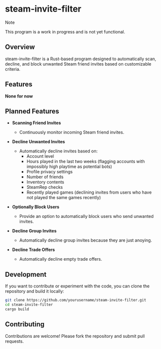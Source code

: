 # steam-invite-filter

> [!NOTE]
> This program is a work in progress and is not yet functional.

## Overview

steam-invite-filter is a Rust-based program designed to automatically scan, decline, and block unwanted Steam friend invites based on customizable criteria.

## Features

<!-- - Scan incoming Steam friend invites.
- Automatically decline invites that meet specified criteria.
- Optionally block users based on defined rules. -->
**None for now**

## Planned Features

- **Scanning Friend Invites**
  - Continuously monitor incoming Steam friend invites.

- **Decline Unwanted Invites**
  - Automatically decline invites based on:
    - Account level
    - Hours played in the last two weeks (flagging accounts with impossibly high playtime as potential bots)
    - Profile privacy settings
    - Number of friends
    - Inventory contents
    - SteamRep checks
    - Recently played games (declining invites from users who have not played the same games recently)

- **Optionally Block Users**
  - Provide an option to automatically block users who send unwanted invites.

- **Decline Group Invites**
  - Automatically decline group invites because they are just anoying.

- **Decline Trade Offers**
  - Automatically decline empty trade offers.

## Development

If you want to contribute or experiment with the code, you can clone the repository and build it locally:
```bash
git clone https://github.com/yourusername/steam-invite-filter.git
cd steam-invite-filter
cargo build
```

## Contributing

Contributions are welcome! Please fork the repository and submit pull requests.